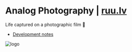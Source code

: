 # Analog Photography | [ruu.lv](https://ruu.lv) 

Life captured on a photographic film 📸

* [Development notes](https://github.com/ruu-lv/ruu/wiki)

![logo](https://cdn.statically.io/img/ruu.lv/ui/img/logo/20191224-Poga-0001-Eyes-by-Janis-Rullis-1024x.jpg) 
